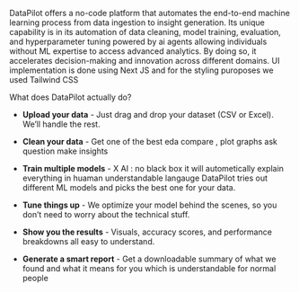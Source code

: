   DataPilot offers a no-code platform that automates the end-to-end machine learning process from data ingestion to insight generation. Its unique capability is in its automation of data cleaning, model training, evaluation, and hyperparameter tuning powered by ai agents  allowing individuals without ML expertise to access advanced analytics. By doing so, it accelerates decision-making and innovation across different domains. 
  UI implementation is done using Next JS and for the styling puroposes we used Tailwind CSS
  
  What does DataPilot actually do?
- **Upload your data** - Just drag and drop your dataset (CSV or Excel). We’ll handle the rest.
    
- **Clean your data** -  Get one of the best eda compare , plot graphs ask question make insights 
    
- **Train multiple models** - X AI : no black box it will autometically explain everything in huaman understandable langauge
    DataPilot tries out different ML models and picks the best one for your data.
    
- **Tune things up** - We optimize your model behind the scenes, so you don’t need to worry about the technical stuff.
    
- **Show you the results** - Visuals, accuracy scores, and performance breakdowns all easy to understand.
    
- **Generate a smart report** - Get a downloadable summary of what we found and what it means for you which is understandable for normal people